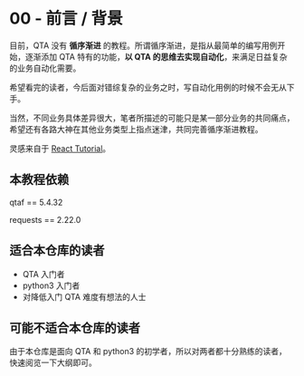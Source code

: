 # 00 - 前言 / 背景

目前，QTA 没有 **循序渐进** 的教程。所谓循序渐进，是指从最简单的编写用例开始，逐渐添加 QTA 特有的功能，**以 QTA 的思维去实现自动化**，来满足日益复杂的业务自动化需要。

希望看完的读者，今后面对错综复杂的业务之时，写自动化用例的时候不会无从下手。

当然，不同业务具体差异很大，笔者所描述的可能只是某一部分业务的共同痛点，希望还有各路大神在其他业务类型上指点迷津，共同完善循序渐进教程。

灵感来自于 [React Tutorial](https://reactjs.org/tutorial/tutorial.html)。

## 本教程依赖

qtaf == 5.4.32

requests == 2.22.0

## 适合本仓库的读者

- QTA 入门者
- python3 入门者
- 对降低入门 QTA 难度有想法的人士

## 可能不适合本仓库的读者

由于本仓库是面向 QTA 和 python3 的初学者，所以对两者都十分熟练的读者，快速阅览一下大纲即可。
 